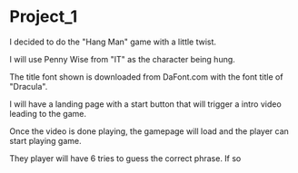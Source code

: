 # Project_1

I decided to do the "Hang Man" game with a little twist.

I will use Penny Wise from "IT" as the character being hung.

The title font shown is downloaded from DaFont.com with the font title of "Dracula".

I will have a landing page with a start button that will trigger a intro video leading to the game.

Once the video is done playing, the gamepage will load and the player can start playing game.

They player will have 6 tries to guess the correct phrase. If so 



